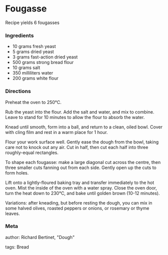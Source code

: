 # Fougasse

Recipe yields 6 fougasses 

### Ingredients
 * 10 grams fresh yeast
 * 5 grams dried yeast
 * 3 grams fast-action dried yeast
 * 500 grams strong bread flour
 * 10 grams salt
 * 350 milliliters water
 * 200 grams white flour

### Directions

Preheat the oven to 250℃.

Rub the yeast into the flour. Add the salt and water, and mix to combine. Leave to stand for 10 minutes to allow the flour to absorb the water.

Knead until smooth, form into a ball, and return to a clean, oiled bowl. Cover with cling film and rest in a warm place for 1 hour.

Flour your work surface well. Gently ease the dough from the bowl, taking care not to knock out any air. Cut in half, then cut each half into three roughly-equal rectangles.

To shape each fougasse: make a large diagonal cut across the centre, then three smaller cuts fanning out from each side. Gently open up the cuts to form holes.

Lift onto a lightly-floured baking tray and transfer immediately to the hot oven. Mist the inside of the oven with a water spray. Close the oven door, turn the heat down to 230℃, and bake until golden brown (10-12 minutes).

Variations: after kneading, but before resting the dough, you can mix in some halved olives, roasted peppers or onions, or rosemary or thyme leaves.

### Meta
author: Richard Bertinet, "Dough"

tags: Bread

